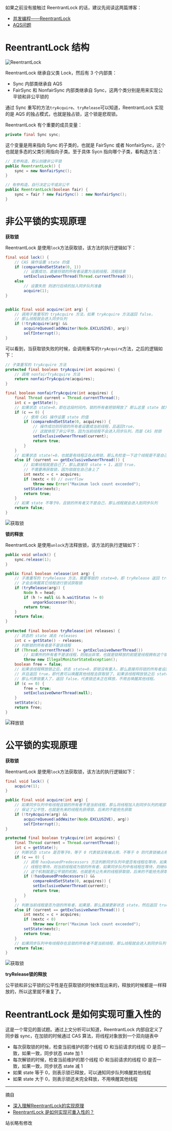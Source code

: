 如果之前没有接触过 ReentrantLock 的话，建议先阅读这两篇博客：
+ [并发编程——ReentrantLock](http://space.eyescode.top/blog/details/236)
+ [AQS问题](http://hunt.eyescode.top/stereotype/java/aqs.html)

# ReentrantLock 结构

![ReentrantLock](http://hunt-cdn.eyescode.top/content/4194b5d4-fdee-4847-ed04-0ef7781377a9.png)

ReentrantLock 继承自父类 Lock，然后有 3 个内部类：
+ Sync 内部类继承自 AQS
+ FairSync 和 NonfairSync 内部类继承自 Sync，这两个类分别是用来实现公平锁和非公平锁的

通过 Sync 重写的方法`tryAcquire`、`tryRelease`可以知道，ReentrantLock 实现的是 AQS 的独占模式，也就是独占锁，这个锁是悲观锁。

ReentrantLock 有个重要的成员变量：

```java
private final Sync sync;
```

这个变量是用来指向 Sync 的子类的，也就是 FairSync 或者 NonfairSync，这个也就是多态的父类引用指向子类。至于具体 Sycn 指向哪个子类，看构造方法：

```java
// 无参构造，默认创建非公平锁
public ReentrantLock() {
    sync = new NonfairSync();
}

// 有参构造，自行决定公平或非公平
public ReentrantLock(boolean fair) {
    sync = fair ? new FairSync() : new NonfairSync();
}
```

# 非公平锁的实现原理

**获取锁**

ReentrantLock 是使用`lock`方法获取锁，该方法的执行逻辑如下：

```java
final void lock() {
    // CAS 操作设置 state 的值
    if (compareAndSetState(0, 1))
        // 设置成功，直接将锁的所有者设置为当前线程，流程结束
        setExclusiveOwnerThread(Thread.currentThread());
    else
        // 设置失败 则进行后续的加入同步队列准备
        acquire(1);
}


public final void acquire(int arg) {
    // 调用子类重写的 tryAcquire 方法，如果 tryAcquire 方法返回 false，
    // 那么线程就会进入同步队列
    if (!tryAcquire(arg) &&
        acquireQueued(addWaiter(Node.EXCLUSIVE), arg))
        selfInterrupt();
}
```

可以看到，当获取锁失败的时候，会调用重写的`tryAcquire`方法，之后的逻辑如下：

```java
// 子类重写的 tryAcquire 方法
protected final boolean tryAcquire(int acquires) {
    // 调用 nonfairTryAcquire 方法
    return nonfairTryAcquire(acquires);
}

final boolean nonfairTryAcquire(int acquires) {
    final Thread current = Thread.currentThread();
    int c = getState();
    // 如果状态 state=0，即在这段时间内，锁的所有者把锁释放了 那么这里 state 就为 0
    if (c == 0) {
        // 使用 CAS 操作设置 state 的值
        if (compareAndSetState(0, acquires)) {
            // 操作成功则将锁的所有者设置成当前线程，且返回true，
            // 这就体现了非公平性，因为当前线程不会进入同步队列，而是 CAS 抢锁
            setExclusiveOwnerThread(current);
            return true;
        }
    }
    // 如果状态 state!=0，也就是有线程正在占用锁，那么先检查一下这个线程是不是自己
    else if (current == getExclusiveOwnerThread()) {
        // 如果线程就是自己了，那么直接将 state + 1，返回 true，
        // 不需要再获取锁，因为锁就在自己身上了
        int nextc = c + acquires;
        if (nextc < 0) // overflow
            throw new Error("Maximum lock count exceeded");
        setState(nextc);
        return true;
    }
    // 如果 state 不等于0，且锁的所有者又不是自己，那么线程就会进入到同步队列
    return false;
}
```

![获取锁](http://hunt-cdn.eyescode.top/content/90b3204b-14b5-b7c1-6136-2c4acbc1988d.png)

**锁的释放**

ReentrantLock 是使用`unlock`方法释放锁，该方法的执行逻辑如下：

```java
public void unlock() {
    sync.release(1);
}

public final boolean release(int arg) {
    // 子类重写的 tryRelease 方法，需要等锁的 state=0，即 tryRelease 返回 true 的时候，
    // 才会去唤醒其它线程进行尝试获取锁
    if (tryRelease(arg)) {
        Node h = head;
        if (h != null && h.waitStatus != 0)
            unparkSuccessor(h);
        return true;
    }
    return false;
}
    
protected final boolean tryRelease(int releases) {
    // 状态的 state 减去 releases
    int c = getState() - releases;
    // 判断锁的所有者是不是该线程
    if (Thread.currentThread() != getExclusiveOwnerThread())
        // 如果所的所有者不是该线程，则抛出异常，也就是锁释放的前提是线程拥有这个锁，
        throw new IllegalMonitorStateException();
    boolean free = false;
    // 如果该线程释放锁之后，状态 state=0，即锁没有重入，那么直接将将锁的所有者设置成 null
    // 并且返回 true，即代表可以唤醒其他线程去获取锁了。如果该线程释放锁之后 state 不等于 0，
    // 那么代表锁重入了，返回 false，代表锁还未正在释放，不用去唤醒其他线程。
    if (c == 0) {
        free = true;
        setExclusiveOwnerThread(null);
    }
    setState(c);
    return free;
}
```

![释放锁](http://hunt-cdn.eyescode.top/content/9932972c-7985-3a62-5676-93c982d09b74.png)

# 公平锁的实现原理

**获取锁**

ReentrantLock 是使用`lock`方法获取锁，该方法的执行逻辑如下：

```java
final void lock() {
    acquire(1);
}

public final void acquire(int arg) {
    // 如果同步队列中有线程且锁的所有者不是当前线程，那么将线程加入到同步队列的尾部
    // 保证了公平性，也就是先来的线程先获得锁，后来的不能抢先获取
    if (!tryAcquire(arg) &&
        acquireQueued(addWaiter(Node.EXCLUSIVE), arg))
        selfInterrupt();
}

protected final boolean tryAcquire(int acquires) {
    final Thread current = Thread.currentThread();
    int c = getState();
    // 判断状态 state 是否等于0，等于 0 代表锁没有被占用，不等于 0 则代表锁被占用着
    if (c == 0) {
        // 调用 hasQueuedPredecessors 方法判断同步队列中是否有线程在等待，如果同步队列中没有
        // 线程在等待，则当前线程成为锁的所有者，如果同步队列中有线程在等待，则继续往下执行
        // 这个机制就是公平锁的机制，也就是先让先来的线程获取锁，后来的不能抢先获取
        if (!hasQueuedPredecessors() &&
            compareAndSetState(0, acquires)) {
            setExclusiveOwnerThread(current);
            return true;
        }
    }
    // 判断当前线程是否为锁的所有者，如果是，那么直接更新状态 state，然后返回 true
    else if (current == getExclusiveOwnerThread()) {
        int nextc = c + acquires;
        if (nextc < 0)
            throw new Error("Maximum lock count exceeded");
        setState(nextc);
        return true;
    }
    // 如果同步队列中有线程存在且锁的所有者不是当前线程，那么线程就会进入到同步队列
    return false;
}
```

![获取锁](http://hunt-cdn.eyescode.top/content/3fece9cf-c79f-b78a-e30e-d092b3740d5a.png)

**tryRelease锁的释放**

公平锁和非公平锁的公平性是在获取锁的时候体现出来的，释放的时候都是一样释放的，所以这里就不重复了。

# ReentrantLock 是如何实现可重入性的

这是一个常见的面试题。通过上文分析可以知道，ReentrantLock 内部自定义了同步器 sync，在加锁的时候通过 CAS 算法，将线程对象放到一个双向链表中
+ 每次获取锁的时候，检查当前维护的那个线程 ID 和当前请求的线程 ID 是否一致，如果一致，同步状态 state 加 1
+ 每次解锁的时候，检查当前维护的那个线程 ID 和当前请求的线程 ID 是否一致，如果一致，同步状态 state 减 1
+ 如果 state 等于 0，则表示锁已释放，可以通知同步队列唤醒其他线程
+ 如果 state 大于 0，则表示锁还未完全释放，不用唤醒其他线程

------
摘自
+ [深入理解ReentrantLock的实现原理](https://juejin.cn/post/6844903805683761165)
+ [ReentrantLock 是如何实现可重入性的？](https://www.topjavaer.cn/java/java-concurrent.html)


站长略有修改
